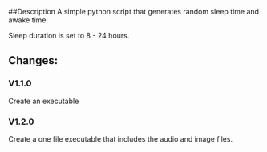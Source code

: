 ##Description
A simple python script that generates random sleep time and awake time.

Sleep duration is set to 8 - 24 hours. 

## Changes:
### V1.1.0
Create an executable
### V1.2.0
Create a one file executable that includes the audio and image files. 
